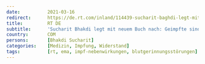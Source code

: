 ```yaml
---
date:          2021-03-16
redirect:      https://de.rt.com/inland/114439-sucharit-baghdi-legt-mit-neuem/
title:         RT DE
subtitle:      'Sucharit Bhakdi legt mit neuem Buch nach: Geimpfte sind Teil eines "riesigen Experiments"'
country:       COM
persons:       [Bhakdi Sucharit]
categories:    [Medizin, Impfung, Widerstand]
tags:          [rt, ema, impf-nebenwirkungen, blutgerinnungsstörungen]
---
```

